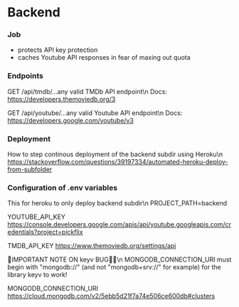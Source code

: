 # Backend
### Job
* protects API key protection 
* caches Youtube API responses in fear of maxing out quota

### Endpoints
GET /api/tmdb/...any valid TMDb API endpoint\n
Docs: https://developers.themoviedb.org/3

GET /api/youtube/...any valid Youtube API endpoint\n
Docs: https://developers.google.com/youtube/v3


### Deployment
How to step continous deployment of the backend subdir using Heroku\n
https://stackoverflow.com/questions/39197334/automated-heroku-deploy-from-subfolder

### Configuration of .env variables

This for heroku to only deploy backend subdir\n
PROJECT_PATH=backend

YOUTUBE_API_KEY
https://console.developers.google.com/apis/api/youtube.googleapis.com/credentials?project=pickflix

TMDB_API_KEY
https://www.themoviedb.org/settings/api

🚨IMPORTANT NOTE ON keyv BUG🐛🚨\n 
MONGODB_CONNECTION_URI must begin with "mongodb://" (and not "mongodb+srv://" for example) for the library keyv to work!

MONGODB_CONNECTION_URI
https://cloud.mongodb.com/v2/5ebb5d21f7a74e506ce600db#clusters
